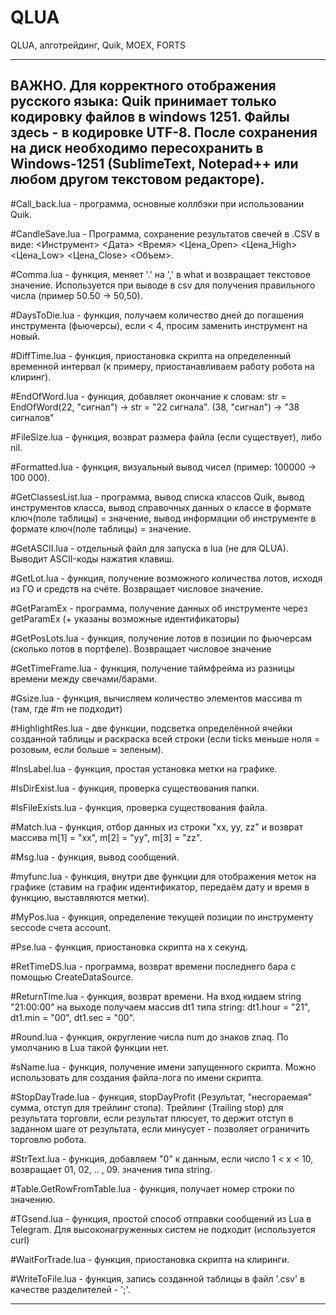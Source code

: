 # QLUA
QLUA, алготрейдинг, Quik, MOEX, FORTS

-------------------------------------------------
ВАЖНО. Для корректного отображения русского языка: Quik принимает только кодировку файлов в windows 1251. Файлы здесь - в кодировке UTF-8. После сохранения на диск необходимо пересохранить в Windows-1251 (SublimeText, Notepad++ или любом другом текстовом редакторе).
-------------------------------------------------

#Call_back.lua - программа, основные коллбэки при использовании Quik.

#CandleSave.lua - Программа, сохранение результатов свечей в .CSV в виде: <Инструмент> <Дата> <Время> <Цена_Open> <Цена_High> <Цена_Low> <Цена_Close> <Объем>.

#Comma.lua - функция, меняет '.' на ',' в what и возвращает текстовое значение. Используется при выводе в csv для получения правильного числа (пример 50.50 -> 50,50).

#DaysToDie.lua - функция, получаем количество дней до погашения инструмента (фьючерсы), если < 4, просим заменить инструмент на новый.

#DiffTime.lua - функция, приостановка скрипта на определенный временной интервал (к примеру, приостанавливаем работу робота на клиринг).

#EndOfWord.lua - функция, добавляет окончание к словам: str = EndOfWord(22, "сигнал") -> str = "22 сигнала". (38, "сигнал") -> "38 сигналов"

#FileSize.lua - функция, возврат размера файла (если существует), либо nil.

#Formatted.lua - функция, визуальный вывод чисел (пример: 100000 -> 100 000).

#GetClassesList.lua - программа, вывод списка классов Quik, вывод инструментов класса, вывод справочных данных о классе в формате ключ(поле таблицы) = значение, вывод информации об инструменте в формате ключ(поле таблицы) = значение.

#GetASCII.lua - отдельный файл для запуска в lua (не для QLUA). Выводит ASCII-коды нажатия клавиш.

#GetLot.lua - функция, получение возможного количества лотов, исходя из ГО и средств на счёте. Возвращает числовое значение.

#GetParamEx - программа, получение данных об инструменте через getParamEx (+ указаны возможные идентификаторы)

#GetPosLots.lua - функция, получение лотов в позиции по фьючерсам (сколько лотов в портфеле). Возвращает числовое значение

#GetTimeFrame.lua - функция, получение таймфрейма из разницы времени между свечами/барами.

#Gsize.lua - функция, вычисляем количество элементов массива m (там, где #m не подходит)

#HighlightRes.lua - две функции, подсветка определённой ячейки созданной таблицы и раскраска всей строки (если ticks меньше ноля = розовым, если больше = зеленым).

#InsLabel.lua - функция, простая установка метки на графике.

#IsDirExist.lua - функция, проверка существования папки.

#IsFileExists.lua - функция, проверка существования файла.

#Match.lua - функция, отбор данных из строки "xx, yy, zz" и возврат массива m[1] = "xx", m[2] = "yy", m[3] = "zz".

#Msg.lua - функция, вывод сообщений.

#myfunc.lua - функция, внутри две функции для отображения меток на графике (ставим на график идентификатор, передаём дату и время в функцию, выставляются метки).

#MyPos.lua - функция, определение текущей позиции по инструменту seccode счета account.

#Pse.lua - функция, приостановка скрипта на х секунд.

#RetTimeDS.lua - программа, возврат времени последнего бара с помощью CreateDataSource.

#ReturnTime.lua - функция, возврат времени. На вход кидаем string "21:00:00" на выходе получаем массив dt1 типа string: dt1.hour = "21", dt1.min = "00", dt1.sec = "00".

#Round.lua - функция, округление числа num до знаков znaq. По умолчанию в Lua такой функции нет.

#sName.lua - функция, получение имени запущенного скрипта. Можно использовать для создания файла-лога по имени скрипта.

#StopDayTrade.lua - функция, stopDayProfit (Результат, "несгораемая" сумма, отступ для трейлинг стопа). Трейлинг (Trailing stop) для результата торговли, если результат плюсует, то держит отступ в заданном шаге от результата, если минусует - позволяет ограничить торговлю робота.

#StrText.lua - функция, добавляем "0" к данным, если число 1 < x < 10, возвращает 01, 02, .. , 09. значения типа string.

#Table.GetRowFromTable.lua - функция, получает номер строки по значению.

#TGsend.lua - функция, простой способ отправки сообщений из Lua в Telegram. Для высоконагруженных систем не подходит (используется curl)

#WaitForTrade.lua - функция, приостановка скрипта на клиринги.

#WriteToFile.lua - функция, запись созданной таблицы в файл '.csv' в качестве разделителей - ';'.

-----------------------------------------------------------------------------------------















